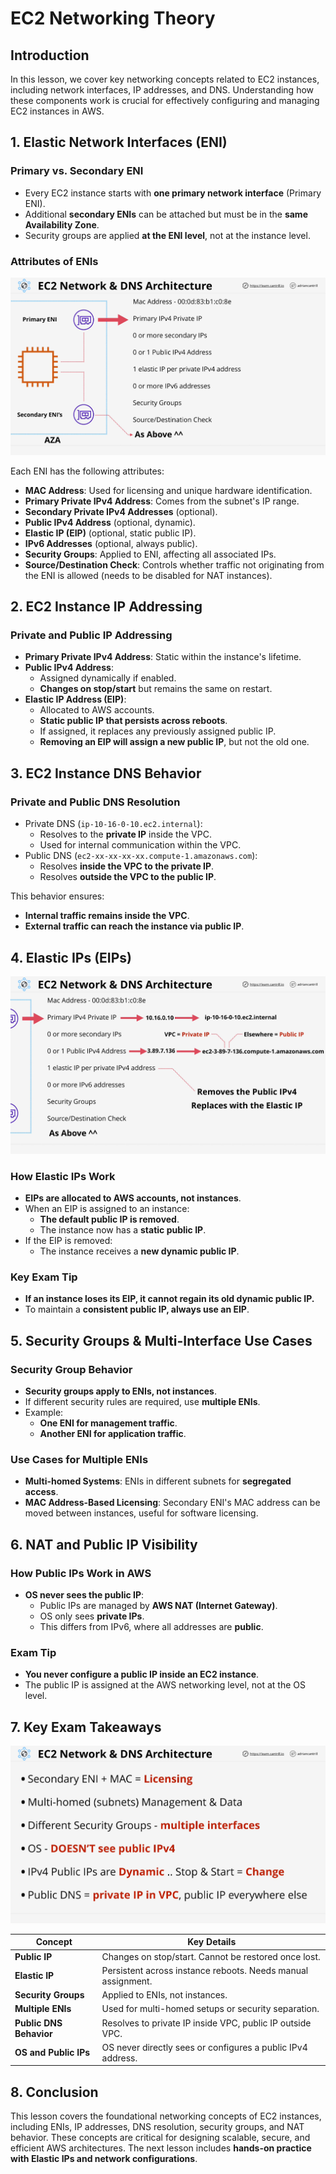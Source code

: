 # EC2 Networking Theory

## Introduction

In this lesson, we cover key networking concepts related to EC2 instances, including network interfaces, IP addresses, and DNS. Understanding how these components work is crucial for effectively configuring and managing EC2 instances in AWS.

## **1. Elastic Network Interfaces (ENI)**

### **Primary vs. Secondary ENI**

- Every EC2 instance starts with **one primary network interface** (Primary ENI).
- Additional **secondary ENIs** can be attached but must be in the **same Availability Zone**.
- Security groups are applied **at the ENI level**, not at the instance level.

### **Attributes of ENIs**

![alt text](image-25.png)

Each ENI has the following attributes:

- **MAC Address**: Used for licensing and unique hardware identification.
- **Primary Private IPv4 Address**: Comes from the subnet's IP range.
- **Secondary Private IPv4 Addresses** (optional).
- **Public IPv4 Address** (optional, dynamic).
- **Elastic IP (EIP)** (optional, static public IP).
- **IPv6 Addresses** (optional, always public).
- **Security Groups**: Applied to ENI, affecting all associated IPs.
- **Source/Destination Check**: Controls whether traffic not originating from the ENI is allowed (needs to be disabled for NAT instances).

## **2. EC2 Instance IP Addressing**

### **Private and Public IP Addressing**

- **Primary Private IPv4 Address**: Static within the instance's lifetime.
- **Public IPv4 Address**:
  - Assigned dynamically if enabled.
  - **Changes on stop/start** but remains the same on restart.
- **Elastic IP Address (EIP)**:
  - Allocated to AWS accounts.
  - **Static public IP that persists across reboots**.
  - If assigned, it replaces any previously assigned public IP.
  - **Removing an EIP will assign a new public IP**, but not the old one.

## **3. EC2 Instance DNS Behavior**

### **Private and Public DNS Resolution**

- Private DNS (`ip-10-16-0-10.ec2.internal`):
  - Resolves to the **private IP** inside the VPC.
  - Used for internal communication within the VPC.
- Public DNS (`ec2-xx-xx-xx-xx.compute-1.amazonaws.com`):
  - Resolves **inside the VPC to the private IP**.
  - Resolves **outside the VPC to the public IP**.

This behavior ensures:

- **Internal traffic remains inside the VPC**.
- **External traffic can reach the instance via public IP**.

## **4. Elastic IPs (EIPs)**

![alt text](image-26.png)

### **How Elastic IPs Work**

- **EIPs are allocated to AWS accounts, not instances**.
- When an EIP is assigned to an instance:
  - **The default public IP is removed**.
  - The instance now has a **static public IP**.
- If the EIP is removed:
  - The instance receives a **new dynamic public IP**.

### **Key Exam Tip**

- **If an instance loses its EIP, it cannot regain its old dynamic public IP.**
- To maintain a **consistent public IP, always use an EIP**.

## **5. Security Groups & Multi-Interface Use Cases**

### **Security Group Behavior**

- **Security groups apply to ENIs, not instances**.
- If different security rules are required, use **multiple ENIs**.
- Example:
  - **One ENI for management traffic**.
  - **Another ENI for application traffic**.

### **Use Cases for Multiple ENIs**

- **Multi-homed Systems**: ENIs in different subnets for **segregated access**.
- **MAC Address-Based Licensing**: Secondary ENI's MAC address can be moved between instances, useful for software licensing.

## **6. NAT and Public IP Visibility**

### **How Public IPs Work in AWS**

- **OS never sees the public IP**:
  - Public IPs are managed by **AWS NAT (Internet Gateway)**.
  - OS only sees **private IPs**.
  - This differs from IPv6, where all addresses are **public**.

### **Exam Tip**

- **You never configure a public IP inside an EC2 instance**.
- The public IP is assigned at the AWS networking level, not at the OS level.

## **7. Key Exam Takeaways**

![alt text](image-27.png)

| Concept                 | Key Details                                                  |
| ----------------------- | ------------------------------------------------------------ |
| **Public IP**           | Changes on stop/start. Cannot be restored once lost.         |
| **Elastic IP**          | Persistent across instance reboots. Needs manual assignment. |
| **Security Groups**     | Applied to ENIs, not instances.                              |
| **Multiple ENIs**       | Used for multi-homed setups or security separation.          |
| **Public DNS Behavior** | Resolves to private IP inside VPC, public IP outside VPC.    |
| **OS and Public IPs**   | OS never directly sees or configures a public IPv4 address.  |

## **8. Conclusion**

This lesson covers the foundational networking concepts of EC2 instances, including ENIs, IP addresses, DNS resolution, security groups, and NAT behavior. These concepts are critical for designing scalable, secure, and efficient AWS architectures. The next lesson includes **hands-on practice with Elastic IPs and network configurations**.
